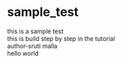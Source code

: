 # sample_test
this is a sample test
<br>
this is build step by step in the tutorial
<br>
author-sruti malla
<br>
hello world
